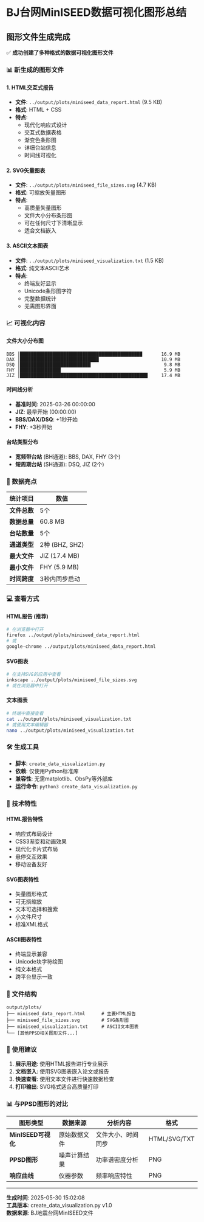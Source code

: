 # BJ台网MinISEED数据可视化图形总结

## 图形文件生成完成

✅ **成功创建了多种格式的数据可视化图形文件**

### 📊 新生成的图形文件

#### 1. **HTML交互式报告** 
- **文件**: `../output/plots/miniseed_data_report.html` (9.5 KB)
- **格式**: HTML + CSS
- **特点**: 
  - 现代化响应式设计
  - 交互式数据表格
  - 渐变色条形图
  - 详细台站信息
  - 时间线可视化

#### 2. **SVG矢量图表**
- **文件**: `../output/plots/miniseed_file_sizes.svg` (4.7 KB)
- **格式**: 可缩放矢量图形
- **特点**:
  - 高质量矢量图形
  - 文件大小分布条形图
  - 可在任何尺寸下清晰显示
  - 适合文档嵌入

#### 3. **ASCII文本图表**
- **文件**: `../output/plots/miniseed_visualization.txt` (1.5 KB)
- **格式**: 纯文本ASCII艺术
- **特点**:
  - 终端友好显示
  - Unicode条形图字符
  - 完整数据统计
  - 无需图形界面

### 📈 可视化内容

#### **文件大小分布图**
```
BBS │█████████████████████████████████████████████       16.9 MB
DAX │█████████████████████████████                       10.9 MB  
DSQ │██████████████████████████                           9.8 MB
FHY │███████████████                                      5.9 MB
JIZ │███████████████████████████████████████████████     17.4 MB
```

#### **时间线分析**
- **基准时间**: 2025-03-26 00:00:00
- **JIZ**: 最早开始 (00:00:00)
- **BBS/DAX/DSQ**: +1秒开始
- **FHY**: +3秒开始

#### **台站类型分布**
- **宽频带台站** (BH通道): BBS, DAX, FHY (3个)
- **短周期台站** (SH通道): DSQ, JIZ (2个)

### 🎯 数据亮点

| 统计项目 | 数值 |
|----------|------|
| **文件总数** | 5个 |
| **数据总量** | 60.8 MB |
| **台站数量** | 5个 |
| **通道类型** | 2种 (BHZ, SHZ) |
| **最大文件** | JIZ (17.4 MB) |
| **最小文件** | FHY (5.9 MB) |
| **时间跨度** | 3秒内同步启动 |

### 💻 查看方式

#### **HTML报告** (推荐)
```bash
# 在浏览器中打开
firefox ../output/plots/miniseed_data_report.html
# 或
google-chrome ../output/plots/miniseed_data_report.html
```

#### **SVG图表**
```bash
# 在支持SVG的应用中查看
inkscape ../output/plots/miniseed_file_sizes.svg
# 或在浏览器中打开
```

#### **文本图表**
```bash
# 终端中直接查看
cat ../output/plots/miniseed_visualization.txt
# 或使用文本编辑器
nano ../output/plots/miniseed_visualization.txt
```

### 🛠 生成工具

- **脚本**: `create_data_visualization.py`
- **依赖**: 仅使用Python标准库
- **兼容性**: 无需matplotlib、ObsPy等外部库
- **运行命令**: `python3 create_data_visualization.py`

### 🎨 技术特性

#### **HTML报告特性**
- 响应式布局设计
- CSS3渐变和动画效果
- 现代化卡片式布局
- 悬停交互效果
- 移动设备友好

#### **SVG图表特性**
- 矢量图形格式
- 可无损缩放
- 文本可选择和搜索
- 小文件尺寸
- 标准XML格式

#### **ASCII图表特性**
- 终端显示兼容
- Unicode块字符绘图
- 纯文本格式
- 跨平台显示一致

### 📁 文件结构

```
output/plots/
├── miniseed_data_report.html      # 主要HTML报告
├── miniseed_file_sizes.svg        # SVG条形图
├── miniseed_visualization.txt     # ASCII文本图表
└── [其他PPSD相关图形文件...]
```

### 🚀 使用建议

1. **展示用途**: 使用HTML报告进行专业展示
2. **文档嵌入**: 使用SVG图表嵌入论文或报告
3. **快速查看**: 使用文本文件进行快速数据检查
4. **打印输出**: SVG格式适合高质量打印

### 📊 与PPSD图形的对比

| 图形类型 | 数据来源 | 分析内容 | 格式 |
|----------|----------|----------|------|
| **MinISEED可视化** | 原始数据文件 | 文件大小、时间同步 | HTML/SVG/TXT |
| **PPSD图形** | 噪声计算结果 | 功率谱密度分析 | PNG |
| **响应曲线** | 仪器参数 | 频率响应特性 | PNG |

---

**生成时间**: 2025-05-30 15:02:08  
**工具版本**: create_data_visualization.py v1.0  
**数据来源**: BJ地震台网MinISEED文件 